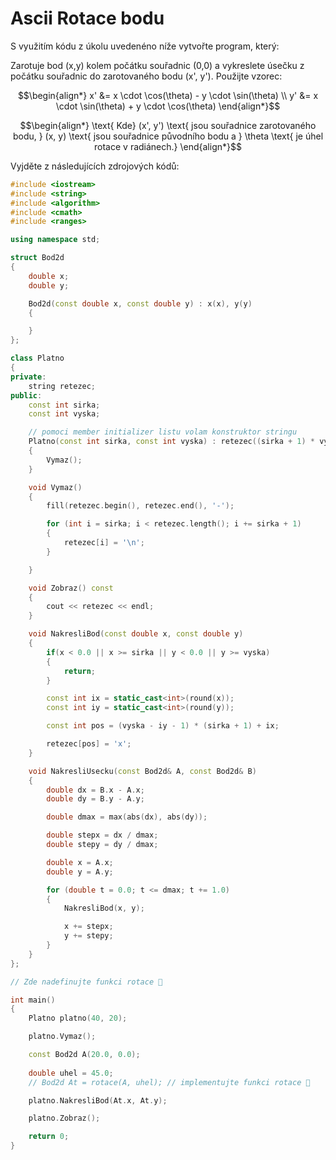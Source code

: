 # Ascii Rotace bodu

S využitím kódu z úkolu uvedenéno níže vytvořte program, který:

Zarotuje bod (x,y) kolem počátku souřadnic (0,0) a vykreslete úsečku z počátku souřadnic do zarotovaného bodu (x', y'). Použijte vzorec:

$$\begin{align*}
x' &= x \cdot \cos(\theta) - y \cdot \sin(\theta) \\
y' &= x \cdot \sin(\theta) + y \cdot \cos(\theta)
\end{align*}$$

$$\begin{align*}
\text{ Kde} (x', y') \text{ jsou souřadnice zarotovaného bodu, }
(x, y) \text{ jsou souřadnice původního bodu a }
\theta \text{ je úhel rotace v radiánech.}
\end{align*}$$

Vyjděte z následujících zdrojových kódů:

```cpp
#include <iostream>
#include <string>
#include <algorithm>
#include <cmath>
#include <ranges>

using namespace std;

struct Bod2d
{
    double x;
    double y;

    Bod2d(const double x, const double y) : x(x), y(y)
    {

    }
};

class Platno
{
private:
    string retezec;
public:
    const int sirka;
    const int vyska;

    // pomoci member initializer listu volam konstruktor stringu
    Platno(const int sirka, const int vyska) : retezec((sirka + 1) * vyska, '-'), sirka(sirka), vyska(vyska)
    {
        Vymaz();
    }

    void Vymaz()
    {
        fill(retezec.begin(), retezec.end(), '-');

        for (int i = sirka; i < retezec.length(); i += sirka + 1)
        {
            retezec[i] = '\n';
        }

    }

    void Zobraz() const
    {
        cout << retezec << endl;
    }

    void NakresliBod(const double x, const double y)
    {
        if(x < 0.0 || x >= sirka || y < 0.0 || y >= vyska)
        {
            return;
        }

        const int ix = static_cast<int>(round(x));
        const int iy = static_cast<int>(round(y));

        const int pos = (vyska - iy - 1) * (sirka + 1) + ix;

        retezec[pos] = 'x';
    }

    void NakresliUsecku(const Bod2d& A, const Bod2d& B)
    {
        double dx = B.x - A.x;
        double dy = B.y - A.y;

        double dmax = max(abs(dx), abs(dy));

        double stepx = dx / dmax;
        double stepy = dy / dmax;

        double x = A.x;
        double y = A.y;

        for (double t = 0.0; t <= dmax; t += 1.0)
        {
            NakresliBod(x, y);

            x += stepx;
            y += stepy;
        }
    }
};

// Zde nadefinujte funkci rotace 🍍

int main()
{
    Platno platno(40, 20);

    platno.Vymaz();

    const Bod2d A(20.0, 0.0);
    
    double uhel = 45.0;
    // Bod2d At = rotace(A, uhel); // implementujte funkci rotace 🐤 

    platno.NakresliBod(At.x, At.y);

    platno.Zobraz();

    return 0;
}
```
